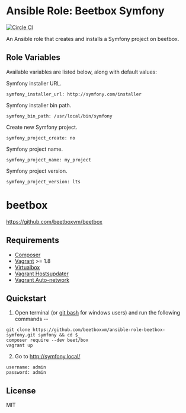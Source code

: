 # Ansible Role: Beetbox Symfony

[![Circle CI](https://circleci.com/gh/beetboxvm/ansible-role-beetbox-symfony.svg?style=svg)](https://circleci.com/gh/beetboxvm/ansible-role-beetbox-symfony)

An Ansible role that creates and installs a Symfony project on beetbox.

## Role Variables

Available variables are listed below, along with default values:

Symfony installer URL.

    symfony_installer_url: http://symfony.com/installer

Symfony installer bin path.

    symfony_bin_path: /usr/local/bin/symfony

Create new Symfony project.

    symfony_project_create: no

Symfony project name.

    symfony_project_name: my_project

Symfony project version.

    symfony_project_version: lts


# beetbox

https://github.com/beetboxvm/beetbox

## Requirements

* [Composer](https://getcomposer.org/download/)
* [Vagrant](https://www.vagrantup.com/) >= 1.8
* [Virtualbox](https://www.virtualbox.org/)
* [Vagrant Hostsupdater](https://github.com/cogitatio/vagrant-hostsupdater)
* [Vagrant Auto-network](https://github.com/oscar-stack/vagrant-auto_network)

## Quickstart

  1. Open terminal (or [git bash](https://msysgit.github.io/) for windows users) and run the following commands --

  ```
  git clone https://github.com/beetboxvm/ansible-role-beetbox-symfony.git symfony && cd $_
  composer require --dev beet/box
  vagrant up
  ```

  2. Go to http://symfony.local/

  ```
  username: admin
  password: admin
  ```

## License

MIT